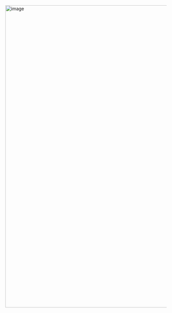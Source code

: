 <img width="944" alt="image" src="https://github.com/user-attachments/assets/5f78cac8-0034-4f4d-b50b-483d35e66644" />
